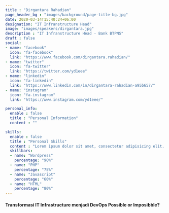 ```yaml
---
title : "Dirgantara Rahadian"
page_header_bg : "images/background/page-title-bg.jpg"
date: 2020-03-14T15:40:24+06:00
designation: "IT Infranstructure Head"
image: "images/speakers/dirgantara.jpg"
description : "IT Infranstructure Head - Bank BTPNS"
draft : false
social:
- name: "facebook"
  icon: "fa-facebook"
  link: "https://www.facebook.com/dirgantara.rahadian/"
- name: "twitter"
  icon: "fa-twitter"
  link: "https://twitter.com/yd1eee"
- name: "linkedin"
  icon: "fa-linkedin"
  link: "https://www.linkedin.com/in/dirgantara-rahadian-a95b657/"
- name: "instagram"
  icon: "fa-instagram"
  link: "https://www.instagram.com/yd1eee/"

personal_info:
  enable : false
  title : "Personal Information"
  content : ""

skills:
  enable : false
  title : "Personal Skills"
  content : "Lorem ipsum dolor sit amet, consectetur adipisicing elit. Excepturi explicabo suscipit deleniti voluptatum quos nostrum iure doloremque."
  skillbars:
  - name: "Wordpress"
    percentage: "90%"
  - name: "PHP"
    percentage: "75%"
  - name: "Javascript"
    percentage: "60%"
  - name: "HTML"
    percentage: "80%"
---
```

#### Transformasi IT Infrastructure menjadi DevOps Possible or Imposibble?
